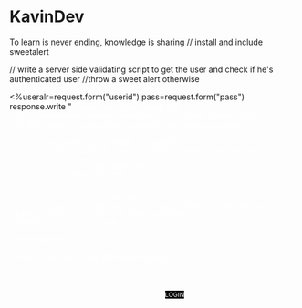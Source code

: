 # KavinDev
To learn is never ending, knowledge is sharing
// install and include sweetalert 
<script src="sweetalert.min.js"></script>
// write a server side validating script to get the user and check if he's authenticated user
//throw a sweet alert otherwise


<%useralr=request.form("userid")
pass=request.form("pass")
response.write "<font color=white>"
'response.write useralr
set conn=createobject("adodb.connection")
			conn.open "Driver={SQL SERVER};server=localhost;UID=sa;pwd=city;database=master"
	
		set rs=createobject("adodb.recordset")	
		str="select password from user_details where userid='"&useralr&"'"
			'response.write(str)
						'response.end
				rs.open str,conn

	
			if rs.eof or rs.bof then
			'response.write "<script>    swal('OOps!!','You are not an authenticated user','error').then(function(){window.location='loginnew.asp';}); </script>"
'response.end
%>


//here is the simple play with  toggle jquery

<div align="center">


<br>
 &nbsp; &nbsp; &nbsp; &nbsp; &nbsp; &nbsp; &nbsp; &nbsp; &nbsp; &nbsp; &nbsp; &nbsp; &nbsp; &nbsp; &nbsp; &nbsp; &nbsp; &nbsp; &nbsp; &nbsp; &nbsp;  &nbsp; &nbsp; &nbsp; &nbsp; &nbsp; &nbsp; &nbsp; &nbsp; &nbsp; &nbsp;&nbsp; &nbsp; &nbsp; &nbsp; &nbsp; &nbsp; &nbsp; &nbsp; &nbsp; &nbsp;  &nbsp; &nbsp; &nbsp; &nbsp; &nbsp; &nbsp; &nbsp; &nbsp; &nbsp; &nbsp; &nbsp; &nbsp; &nbsp; &nbsp; &nbsp; &nbsp; &nbsp; &nbsp; &nbsp; &nbsp; &nbsp;  &nbsp; &nbsp; &nbsp; &nbsp; &nbsp; &nbsp; &nbsp; &nbsp; &nbsp; &nbsp;&nbsp; &nbsp; &nbsp;
 <a href="#" class="pop" readonly id="sn9" value="34" style="background-color:black;color:#FFFFFF;font-size:11; font-face:calibri;text-decoration:none;">LOGIN</a>
</div>

<script src="jquery-3.2.1.min.js"></script>
<script>
$('.pop').click(function(){
//alert("pop");
$(".poptry").toggle();
$(".pop").hide();
});
</script>
<script>
$('.close').click(function(){
//alert("pop");
$(".poptry").hide();
$(".pop").show();
});
</script>







